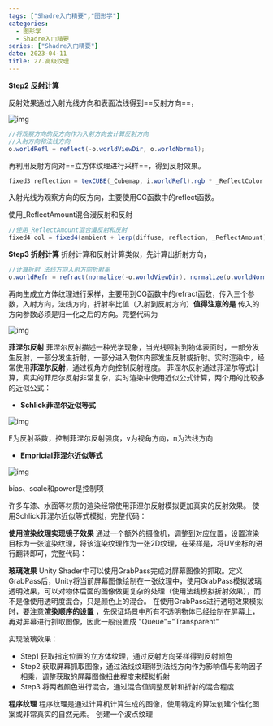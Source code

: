 ```yaml
---
tags: ["Shadre入门精要","图形学"]
categories:
  - 图形学
  - Shadre入门精要
series: ["Shadre入门精要"]
date: 2023-04-11
title: 27.高级纹理 
---
```

**Step2 反射计算**

反射效果通过入射光线方向和表面法线得到==反射方向==，

![img](/images/posts/v2-20520eacd5edc381d9aa83c8d5c6a259_720w.png)

```cs
//将观察方向的反方向作为入射方向去计算反射方向
//入射方向和法线方向
o.worldRefl = reflect(-o.worldViewDir, o.worldNormal);
```

再利用反射方向对==立方体纹理进行采样==，得到反射效果。

```cs
fixed3 reflection = texCUBE(_Cubemap, i.worldRefl).rgb * _ReflectColor.rgb;
```

入射光线为观察方向的反方向，主要使用CG函数中的reflect函数。

使用_ReflectAmount混合漫反射和反射

```cs
//使用_ReflectAmount混合漫反射和反射
fixed4 col = fixed4(ambient + lerp(diffuse, reflection, _ReflectAmount) * atten, 1);
```



**Step3 折射计算** 折射计算和反射计算类似，先计算出折射方向，

```cs
//计算折射 法线方向入射方向折射率
o.worldRefr = refract(normalize(-o.worldViewDir), normalize(o.worldNormal),_RefractRatio);
```



再向生成立方体纹理进行采样，主要用到CG函数中的refract函数，传入三个参数，入射方向，法线方向，折射率比值（入射到反射方向）**值得注意的是** 传入的方向参数必须是归一化之后的方向。完整代码为

![img](/images/posts/v2-af4968b065bf83962ddfa312619483c6_720w.png)

**菲涅尔反射**
菲涅尔反射描述一种光学现象，当光线照射到物体表面时，一部分发生反射，一部分发生折射，一部分进入物体内部发生反射或折射。实时渲染中，经常使用**菲涅尔反射**，通过视角方向控制反射程度。
菲涅尔反射通过菲涅尔等式计算，真实的菲尼尔反射非常复杂，实时渲染中使用近似公式计算，两个用的比较多的近似公式：

- **Schlick菲涅尔近似等式**

![img](/images/posts/v2-a063ba636a1b5b63b17e2c0e0817e09c_720w.png)

F为反射系数，控制菲涅尔反射强度，v为视角方向，n为法线方向

- **Empricial菲涅尔近似等式**

![img](/images/posts/v2-7326358504eb70b770c41bb70db4c4a9_720w.png)

bias、scale和power是控制项

许多车漆、水面等材质的渲染经常使用菲涅尔反射模拟更加真实的反射效果。
使用Schlick菲涅尔近似等式模拟，完整代码：

**使用渲染纹理实现镜子效果**
通过一个额外的摄像机，调整到对应位置，设置渲染目标为一张渲染纹理，将该渲染纹理作为一张2D纹理，在采样是，将UV坐标的进行翻转即可，完整代码：



**玻璃效果**
Unity Shader中可以使用GrabPass完成对屏幕图像的抓取。定义GrabPass后，Unity将当前屏幕图像绘制在一张纹理中，使用GrabPass模拟玻璃透明效果，可以对物体后面的图像做更复杂的处理（使用法线模拟折射效果），而不是像使用透明度混合，只是颜色上的混合。
在使用GrabPass进行透明效果模拟时，要注意**渲染顺序的设置** ，先保证场景中所有不透明物体已经绘制在屏幕上，再对屏幕进行抓取图像，因此一般设置成 "Queue"="Transparent"

实现玻璃效果：

- Step1 获取指定位置的立方体纹理，通过反射方向采样得到反射颜色
- Step2 获取屏幕抓取图像，通过法线纹理得到法线方向作为影响值与影响因子相乘，调整获取的屏幕图像扭曲程度来模拟折射
- Step3 将两者颜色进行混合，通过混合值调整反射和折射的混合程度

**程序纹理**
程序纹理是通过计算机计算生成的图像，使用特定的算法创建个性化图案或非常真实的自然元素。
创建一个波点纹理
